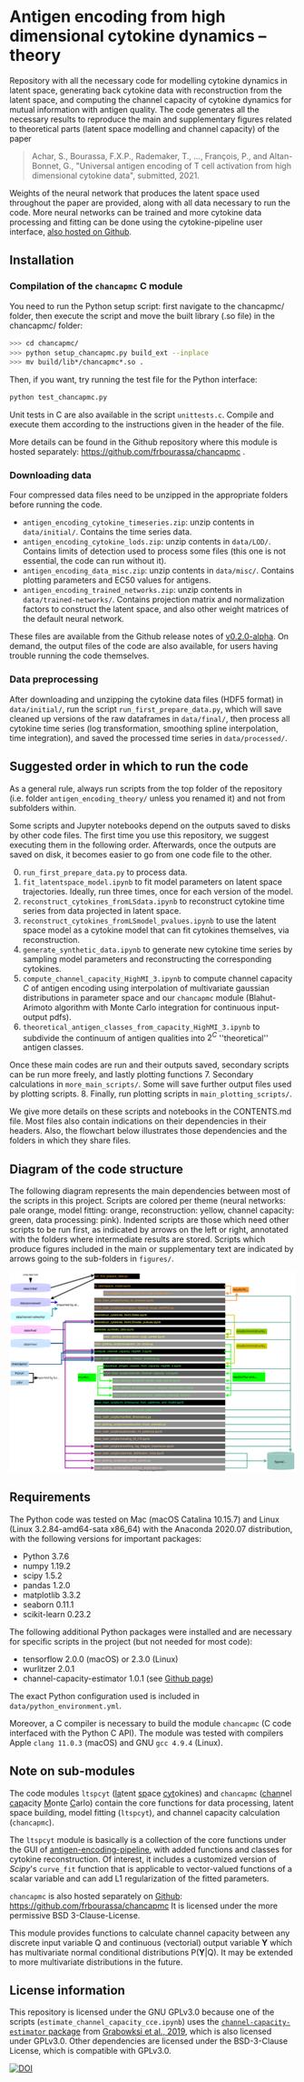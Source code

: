 # Antigen encoding from high dimensional cytokine dynamics – theory

Repository with all the necessary code for modelling cytokine dynamics in
latent space, generating back cytokine data with reconstruction from the
latent space, and computing the channel capacity of cytokine dynamics for
mutual information with antigen quality. The code generates all the
necessary results to reproduce the main and supplementary figures related to theoretical parts (latent space modelling and channel capacity) of the paper
> Achar, S., Bourassa, F.X.P., Rademaker, T., ..., François, P., and Altan-Bonnet, G.,
"Universal antigen encoding of T cell activation from high dimensional cytokine data",
submitted, 2021.

Weights of the neural network that produces the latent space used throughout the paper are provided, along with all data necessary to run the code. More neural networks can be trained and more cytokine data processing and fitting can be done using the cytokine-pipeline user interface,
[also hosted on Github](https://github.com/soorajachar/antigen-encoding-pipeline).



## Installation

### Compilation of the ``chancapmc`` C module
You need to run the Python setup script: first navigate to the chancapmc/ folder, then execute the script and move the built library (.so file) in the chancapmc/ folder:
```bash
>>> cd chancapmc/
>>> python setup_chancapmc.py build_ext --inplace
>>> mv build/lib*/chancapmc*.so .
```
Then, if you want, try running the test file for the Python interface:
```bash
python test_chancapmc.py
```
Unit tests in C are also available in the script `unittests.c`. Compile and execute them according to the instructions given in the header of the file.

More details can be found in the Github repository where this module is hosted separately: https://github.com/frbourassa/chancapmc .

### Downloading data
Four compressed data files need to be unzipped in the appropriate folders before running the code.
 - ``antigen_encoding_cytokine_timeseries.zip``: unzip contents in ``data/initial/``. Contains the time series data.
 - ``antigen_encoding_cytokine_lods.zip``: unzip contents in ``data/LOD/``. Contains limits of detection used to process some files (this one is not essential, the code can run without it).
 - ``antigen_encoding_data_misc.zip``: unzip contents in ``data/misc/``. Contains plotting parameters and EC50 values for antigens.
 - ``antigen_encoding_trained_networks.zip``: unzip contents in ``data/trained-networks/``. Contains projection matrix and normalization factors to construct the latent space, and also other weight matrices of the default neural network.

These files are available from the Github release notes of [v0.2.0-alpha](https://github.com/frbourassa/antigen_encoding_theory/releases/tag/v0.2.0-alpha). On demand, the output files of the code are also available, for users having trouble running the code themselves.

### Data preprocessing
After downloading and unzipping the cytokine data files (HDF5 format) in ``data/initial/``, run the script ``run_first_prepare_data.py``, which will save cleaned up versions of the raw dataframes in ``data/final/``, then process all cytokine time series (log transformation, smoothing spline interpolation, time integration), and saved the processed time series in ``data/processed/``.



## Suggested order in which to run the code

As a general rule, always run scripts from the top folder of the repository (i.e. folder ``antigen_encoding_theory/`` unless you renamed it) and not from subfolders within.

Some scripts and Jupyter notebooks depend on the outputs saved to disks by other code files. The first time you use this repository, we suggest executing them in the following order. Afterwards, once the outputs are saved on disk, it becomes easier to go from one code file to the other.

 0. `run_first_prepare_data.py` to process data.
 1. `fit_latentspace_model.ipynb` to fit model parameters on latent space trajectories. Ideally, run three times, once for each version of the model.
 2. `reconstruct_cytokines_fromLSdata.ipynb` to reconstruct cytokine time series from data projected in latent space.
 3. `reconstruct_cytokines_fromLSmodel_pvalues.ipynb` to use the latent space model as a cytokine model that can fit cytokines themselves, via reconstruction.
 4. `generate_synthetic_data.ipynb` to generate new cytokine time series by sampling model parameters and reconstructing the corresponding cytokines.
 5. `compute_channel_capacity_HighMI_3.ipynb` to compute channel capacity $C$ of antigen encoding using interpolation of multivariate gaussian distributions in parameter space and our `chancapmc` module (Blahut-Arimoto algorithm with Monte Carlo integration for continuous input-output pdfs).
 6. `theoretical_antigen_classes_from_capacity_HighMI_3.ipynb` to subdivide the continuum of antigen qualities into $2^{C}$ ''theoretical'' antigen classes.

Once these main codes are run and their outputs saved, secondary scripts can be run more freely, and lastly plotting functions
 7. Secondary calculations in `more_main_scripts/`. Some will save further output files used by plotting scripts.
 8. Finally, run plotting scripts in `main_plotting_scripts/`.

We give more details on these scripts and notebooks in the CONTENTS.md file. Most files also contain indications on their dependencies in their headers. Also, the flowchart below illustrates those dependencies and the folders in which they share files.



## Diagram of the code structure
The following diagram represents the main dependencies between most of the scripts in this project. Scripts are colored per theme (neural networks: pale orange, model fitting: orange, reconstruction: yellow, channel capacity: green, data processing: pink).  Indented scripts are those which need other scripts to be run first, as indicated by arrows on the left or right, annotated with the folders where intermediate results are stored. Scripts which produce figures included in the main or supplementary text are indicated by arrows going to the sub-folders in `figures/`.

![Code structure diagram](figures/code_chart_short.svg)


## Requirements
The Python code was tested on Mac (macOS Catalina 10.15.7) and Linux (Linux 3.2.84-amd64-sata x86_64) with the Anaconda 2020.07 distribution, with the following versions for important packages:
 - Python 3.7.6
 - numpy 1.19.2
 - scipy 1.5.2
 - pandas 1.2.0
 - matplotlib 3.3.2
 - seaborn 0.11.1
 - scikit-learn 0.23.2

The following additional Python packages were installed and are necessary for specific scripts in the project (but not needed for most code):
 - tensorflow 2.0.0 (macOS) or 2.3.0 (Linux)
 - wurlitzer 2.0.1
 - channel-capacity-estimator 1.0.1 (see [Github page](https://github.com/pawel-czyz/channel-capacity-estimator))

The exact Python configuration used is included in ``data/python_environment.yml``.

Moreover, a C compiler is necessary to build the module ``chancapmc`` (C code interfaced with the Python C API). The module was tested with compilers Apple ``clang 11.0.3`` (macOS) and GNU ``gcc 4.9.4`` (Linux).  

## Note on sub-modules
The code modules `ltspcyt` (<ins>la</ins>tent <ins>sp</ins>ace <ins>cyt</ins>okines) and `chancapmc` (<ins>chan</ins>nel <ins>cap</ins>acity <ins>M</ins>onte <ins>C</ins>arlo) contain the core functions for data processing, latent space building, model fitting (`ltspcyt`), and channel capacity calculation (`chancapmc`).

The `ltspcyt` module is basically is a collection of the core functions under the GUI of [antigen-encoding-pipeline](https://github.com/soorajachar/antigen-encoding-pipeline), with added functions and classes for cytokine reconstruction.  Of interest, it includes  a customized version of *Scipy*'s  `curve_fit` function that is applicable to vector-valued functions of a scalar variable and can add L1 regularization of the fitted parameters.

`chancapmc` is also hosted separately on [Github](https://github.com/frbourassa/chancapmc): https://github.com/frbourassa/chancapmc It is licensed under the more permissive BSD 3-Clause-License.

This module provides functions to calculate channel capacity between any discrete input variable Q and continuous (vectorial) output variable **Y** which has multivariate normal conditional distributions P(**Y**|Q). It may be extended to more multivariate distributions in the future.


## License information
This repository is licensed under the GNU GPLv3.0 because one of the scripts (`estimate_channel_capacity_cce.ipynb`) uses the [`channel-capacity-estimator` package](https://github.com/pawel-czyz/channel-capacity-estimator)
from [Grabowksi et al., 2019](https://dx.doi.org/10.1098/rsif.2018.0792),
which is also licensed under GPLv3.0. Other dependencies are licensed under the BSD-3-Clause License, which is compatible with GPLv3.0.

[![DOI](https://zenodo.org/badge/DOI/10.5281/zenodo.5758462.svg)](https://doi.org/10.5281/zenodo.5758462)
